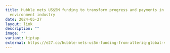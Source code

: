 ```yaml
---
title: Hubble nets US$5M funding to transform progress and payments in the built
  environment industry
date: 2024-05-27
layout: link
description: ""
image: ""
variant: tiptap
external: https://e27.co/hubble-nets-us5m-funding-from-alteriq-global-vcc-20240627/
---
```

